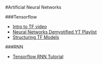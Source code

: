 #Artificial Neural Networks

###Tensorflow
* [Intro to TF video](https://www.youtube.com/watch?v=vQtxTZ9OA2M)
* [Neural Networks Demystified YT Playlist](https://www.youtube.com/playlist?list=PLiaHhY2iBX9hdHaRr6b7XevZtgZRa1PoU)
* [Structuring TF Models](http://danijar.com/structuring-your-tensorflow-models/)

###RNN
* [Tensorflow RNN Tutorial](https://svds.com/tensorflow-rnn-tutorial/)

